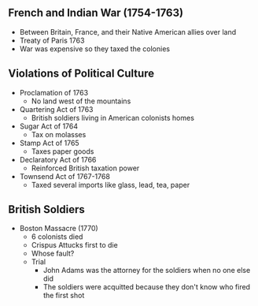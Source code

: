 ## French and Indian War (1754-1763)

- Between Britain, France, and their Native American allies over land
- Treaty of Paris 1763
- War was expensive so they taxed the colonies

## Violations of Political Culture

- Proclamation of 1763
	- No land west of the mountains
- Quartering Act of 1763
	- British soldiers living in American colonists homes
- Sugar Act of 1764
	- Tax on molasses
- Stamp Act of 1765
	- Taxes paper goods
- Declaratory Act of 1766
	- Reinforced British taxation power
- Townsend Act of 1767-1768
	- Taxed several imports like glass, lead, tea, paper

## British Soldiers

- Boston Massacre (1770)
	- 6 colonists died
	- Crispus Attucks first to die
	- Whose fault?
	- Trial
		- John Adams was the attorney for the soldiers when no one else did
		- The soldiers were acquitted because they don't know who fired the first shot


